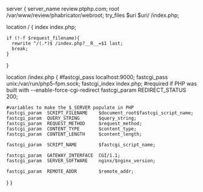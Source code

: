 ﻿server {
  server_name review.ptphp.com;
  root      /var/www/review/phabricator/webroot;
  try_files $uri $uri/ /index.php;

  location / {
    index   index.php;

    if (!-f $request_filename){
      rewrite ^/(.*)$ /index.php?__R__=$1 last;
      break;
    }
  }

  location /index.php {
    #fastcgi_pass   localhost:9000;
    fastcgi_pass unix:/var/run/php5-fpm.sock;
    fastcgi_index   index.php;
    #required if PHP was built with --enable-force-cgi-redirect
    fastcgi_param  REDIRECT_STATUS    200;

    #variables to make the $_SERVER populate in PHP
    fastcgi_param  SCRIPT_FILENAME    $document_root$fastcgi_script_name;
    fastcgi_param  QUERY_STRING       $query_string;
    fastcgi_param  REQUEST_METHOD     $request_method;
    fastcgi_param  CONTENT_TYPE       $content_type;
    fastcgi_param  CONTENT_LENGTH     $content_length;

    fastcgi_param  SCRIPT_NAME        $fastcgi_script_name;

    fastcgi_param  GATEWAY_INTERFACE  CGI/1.1;
    fastcgi_param  SERVER_SOFTWARE    nginx/$nginx_version;

    fastcgi_param  REMOTE_ADDR        $remote_addr;
  }
}